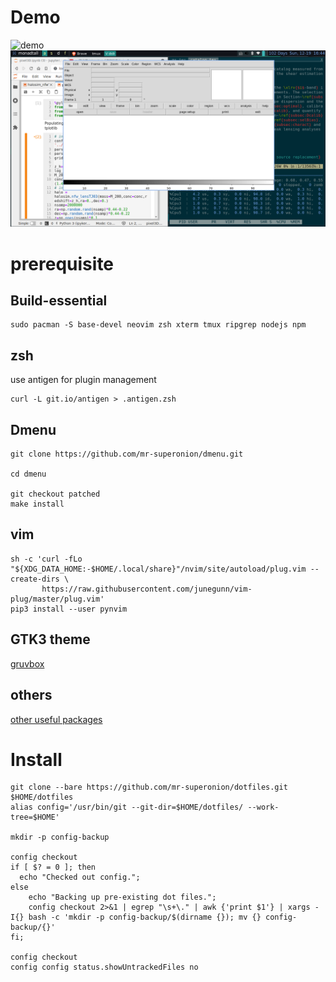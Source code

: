 # Demo
<img src="demo/remote_server.png" alt="demo" width="600">

<img src="demo/tilingwm.png" alt="demo" width="600">


# prerequisite

## Build-essential

```shell
sudo pacman -S base-devel neovim zsh xterm tmux ripgrep nodejs npm
```

## zsh

use antigen for plugin management
```shell
curl -L git.io/antigen > .antigen.zsh
```

## Dmenu

```shell
git clone https://github.com/mr-superonion/dmenu.git

cd dmenu

git checkout patched
make install
```

## vim

```shell
sh -c 'curl -fLo "${XDG_DATA_HOME:-$HOME/.local/share}"/nvim/site/autoload/plug.vim --create-dirs \
       https://raw.githubusercontent.com/junegunn/vim-plug/master/plug.vim'
pip3 install --user pynvim
```

## GTK3 theme
[gruvbox](https://github.com/3ximus/gruvbox-gtk.git)

## others
[other useful packages](http://member.ipmu.jp/xiangchong.li/usefulpac)

# Install

```shell
git clone --bare https://github.com/mr-superonion/dotfiles.git $HOME/dotfiles
alias config='/usr/bin/git --git-dir=$HOME/dotfiles/ --work-tree=$HOME'

mkdir -p config-backup

config checkout
if [ $? = 0 ]; then
  echo "Checked out config.";
else
    echo "Backing up pre-existing dot files.";
    config checkout 2>&1 | egrep "\s+\." | awk {'print $1'} | xargs -I{} bash -c 'mkdir -p config-backup/$(dirname {}); mv {} config-backup/{}'
fi;

config checkout
config config status.showUntrackedFiles no
```
